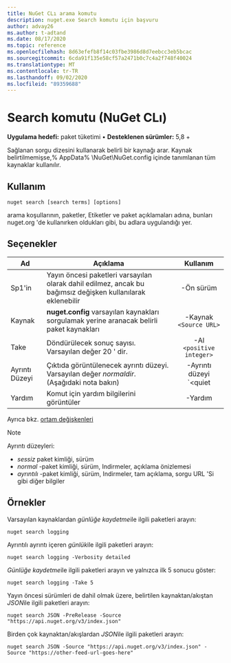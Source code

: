 ```yaml
---
title: NuGet CLı arama komutu
description: nuget.exe Search komutu için başvuru
author: advay26
ms.author: t-adtand
ms.date: 08/17/2020
ms.topic: reference
ms.openlocfilehash: 8d63efefb8f14c03fbe3986d8d7eebcc3eb5bcac
ms.sourcegitcommit: 6cda91f135e58cf57a2471b0c7c4a2f748f40024
ms.translationtype: MT
ms.contentlocale: tr-TR
ms.lasthandoff: 09/02/2020
ms.locfileid: "89359688"
---
```

# <a name="search-command-nuget-cli"></a>Search komutu (NuGet CLı)

**Uygulama hedefi:** paket tüketimi &bullet; **Desteklenen sürümler:** 5,8 +

Sağlanan sorgu dizesini kullanarak belirli bir kaynağı arar. Kaynak belirtilmemişse,% AppData% \NuGet\NuGet.config içinde tanımlanan tüm kaynaklar kullanılır.

## <a name="usage"></a>Kullanım

```cli
nuget search [search terms] [options]
```

arama koşullarının, paketler, Etiketler ve paket açıklamaları adına, bunları nuget.org 'de kullanırken oldukları gibi, bu adlara uygulandığı yer.

## <a name="options"></a>Seçenekler

| Ad | Açıklama | Kullanım |
| ---  |     ---     |  :-:  |
| Sp1'in | Yayın öncesi paketleri varsayılan olarak dahil edilmez, ancak bu bağımsız değişken kullanılarak eklenebilir | -Ön sürüm |
| Kaynak | __nuget.config__ varsayılan kaynakları sorgulamak yerine aranacak belirli paket kaynakları | -Kaynak `<Source URL>`|
| Take | Döndürülecek sonuç sayısı. Varsayılan değer 20 ' dir. | -Al `<positive integer>` |
| Ayrıntı Düzeyi | Çıktıda görüntülenecek ayrıntı düzeyi. Varsayılan değer _normaldir_. (Aşağıdaki nota bakın)  | -Ayrıntı düzeyi `<quiet|normal|detailed>` |
| Yardım | Komut için yardım bilgilerini görüntüler | -Yardım |

Ayrıca bkz. [ortam değişkenleri](cli-ref-environment-variables.md)

> [!NOTE] 
> Ayrıntı düzeyleri:
> * _sessiz_ paket kimliği, sürüm
> * _normal_ -paket kimliği, sürüm, Indirmeler, açıklama önizlemesi
> * _ayrıntılı_ -paket kimliği, sürüm, Indirmeler, tam açıklama, sorgu URL 'Si gibi diğer bilgiler

## <a name="examples"></a>Örnekler

Varsayılan kaynaklardan *günlüğe kaydetme*ile ilgili paketleri arayın:
```
nuget search logging
```
Ayrıntılı ayrıntı içeren *günlük*ile ilgili paketleri arayın:
```
nuget search logging -Verbosity detailed
```
*Günlüğe kaydetme*ile ilgili paketleri arayın ve yalnızca ilk 5 sonucu göster:
```
nuget search logging -Take 5
```
Yayın öncesi sürümleri de dahil olmak üzere, belirtilen kaynaktan/akıştan *JSON*ile ilgili paketleri arayın:
```
nuget search JSON -PreRelease -Source "https://api.nuget.org/v3/index.json"
```
Birden çok kaynaktan/akışlardan *JSON*ile ilgili paketleri arayın:
```
nuget search JSON -Source "https://api.nuget.org/v3/index.json" -Source "https://other-feed-url-goes-here"
```
